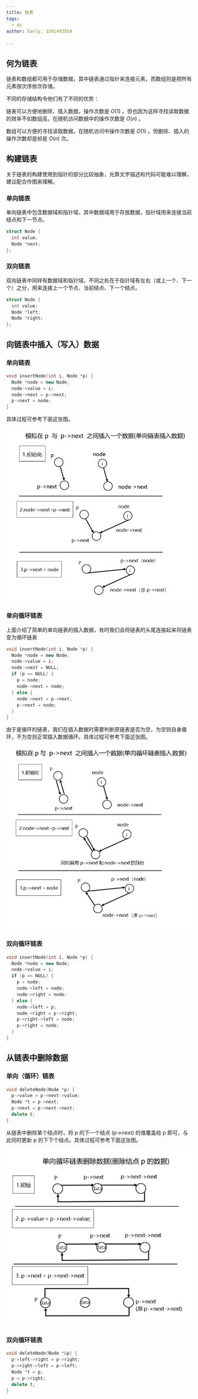 ```yaml
---
title: 链表
tags:
  - ds
author: Early, 1591493554

---
```


## 何为链表

链表和数组都可用于存储数据，其中链表通过指针来连接元素，而数组则是把所有元素按次序依次存储。

不同的存储结构令他们有了不同的优势：

链表可以方便地删除、插入数据，操作次数是 $O(1)$ 。但也因为这样寻找读取数据的效率不如数组高，在随机访问数据中的操作次数是 $O(n)$ 。

数组可以方便的寻找读取数据，在随机访问中操作次数是 $O(1)$ 。但删除、插入的操作次数却是却是 $O(n)$ 次。

## 构建链表

关于链表的构建使用到指针的部分比较抽象，光靠文字描述和代码可能难以理解，建议配合作图来理解。

### 单向链表

单向链表中包含数据域和指针域，其中数据域用于存放数据，指针域用来连接当前结点和下一节点。

```c++
struct Node {
  int value;
  Node *next;
};
```

### 双向链表

双向链表中同样有数据域和指针域，不同之处在于指针域有左右（或上一个、下一个）之分，用来连接上一个节点、当前结点、下一个结点。

```c++
struct Node {
  int value;
  Node *left;
  Node *right;
};
```

## 向链表中插入（写入）数据

### 单向链表

```c++
void insertNode(int i, Node *p) {
  Node *node = new Node;
  node->value = i;
  node->next = p->next;
  p->next = node;
}
```

具体过程可参考下面这张图。

![](./images/linked-list1.png)

### 单向循环链表

上面介绍了简单的单向链表的插入数据，有时我们会将链表的头尾连接起来将链表变为循环链表

```c++
void insertNode(int i, Node *p) {
  Node *node = new Node;
  node->value = i;
  node->next = NULL;
  if (p == NULL) {
    p = node;
    node->next = node;
  } else {
    node->next = p->next;
    p->next = node;
  }
}
```

由于是循环的链表，我们在插入数据时需要判断原链表是否为空，为空则自身循环，不为空则正常插入数据循环。具体过程可参考下面这张图。

![](./images/linked-list2.png)

### 双向循环链表

```c++
void insertNode(int i, Node *p) {
  Node *node = new Node;
  node->value = i;
  if (p == NULL) {
    p = node;
    node->left = node;
    node->right = node;
  } else {
    node->left = p;
    node->right = p->right;
    p->right->left = node;
    p->right = node;
  }
}
```

## 从链表中删除数据

### 单向（循环）链表

```c++
void deleteNode(Node *p) {
  p->value = p->next->value;
  Node *t = p->next;
  p->next = p->next->next;
  delete t;
}
```

从链表中删除某个结点时，将 p 的下一个结点 (p->next) 的值覆盖给 p 即可，与此同时更新 p 的下下个结点。具体过程可参考下面这张图。

![](./images/linked-list3.png)

### 双向循环链表

```c++
void deleteNode(Node *&p) {
  p->left->right = p->right;
  p->right->left = p->left;
  Node *t = p;
  p = p->right;
  delete t;
}
```
